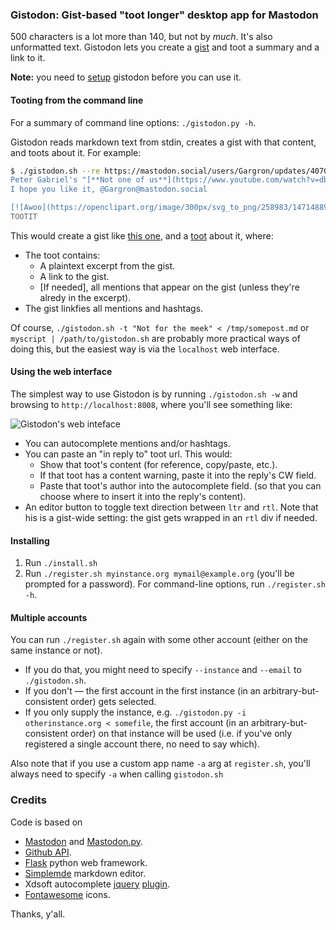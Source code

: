 ### Gistodon: Gist-based "toot longer" desktop app for Mastodon

500 characters is a lot more than 140, but not by *much*.
It's also unformatted text. Gistodon lets you create a [gist](https://gist.github.com) and toot a summary and a link to it.

**Note:** you need to [setup](#installing) gistodon before you can use it.

#### Tooting from the command line

For a summary of command line options: `./gistodon.py -h`.

Gistodon reads markdown text from stdin, creates a gist with that
content, and toots about it. For example:

```sh
$ ./gistodon.sh --re https://mastodon.social/users/Gargron/updates/4070304 << TOOTIT
Peter Gabriel's "[**Not one of us**](https://www.youtube.com/watch?v=dbwQ0Wy3ljQ)" begins with some mighty fine #awoo calls.
I hope you like it, @Gargron@mastodon.social 

[![Awoo](https://openclipart.org/image/300px/svg_to_png/258983/1471488955.png)](https://openclipart.org/detail/258983/howling-wolf-refixed)
TOOTIT
```

This would create a gist like [this one](https://gist.github.com/anonymous/6815766cb31e382f8b44370ef004b842#file-toot-md), and a [toot](https://social.weho.st/@thedod/960590) about it, where:

* The toot contains:
  * A plaintext excerpt from the gist.
  * A link to the gist.
  * [If needed], all mentions that appear on the gist
    (unless they're alredy in the excerpt).
* The gist linkfies all mentions and hashtags. 

Of course, `./gistodon.sh -t "Not for the meek" < /tmp/somepost.md` or `myscript | /path/to/gistodon.sh` are probably more practical ways of doing this, but the easiest way is via the `localhost` web interface.

#### Using the web interface

The simplest way to use Gistodon is by running `./gistodon.sh -w` and browsing to `http://localhost:8008`, where you'll see something like:

![Gistodon's web inteface](https://lut.im/3e96v9tevA/RsO2PJP5fCpC5eBQ.gif)

* You can autocomplete mentions and/or hashtags.
* You can paste an "in reply to" toot url. This would:
  * Show that toot's content (for reference, copy/paste, etc.).
  * If that toot has a content warning, paste it into the reply's CW field.
  * Paste that toot's author into the autocomplete field.
    (so that you can choose where to insert it into the reply's content).
* An editor button to toggle text direction between `ltr` and `rtl`.
  Note that his is a gist-wide setting:
  the gist gets wrapped in an `rtl` div if needed.

#### Installing

1. Run `./install.sh`
2. Run `./register.sh myinstance.org mymail@example.org` (you'll be prompted for a password). For command-line options, run `./register.sh -h`.

#### Multiple accounts

You can run `./register.sh` again with some other account (either on the same instance or not).
* If you do that, you might need to specify `--instance` and `--email` to `./gistodon.sh`.
* If you don't &mdash; the first account in the first instance (in an arbitrary-but-consistent order) gets selected.
* If you only supply the instance, e.g. `./gistodon.py -i otherinstance.org < somefile`, the first account (in an arbitrary-but-consistent order) on that instance will be used (i.e. if you've only registered a single account there, no need to say which).

Also note that if you use a custom app name `-a` arg at `register.sh`, you'll always need to specify `-a` when calling `gistodon.sh`

### Credits

Code is based on

* [Mastodon](https://github.com/tootsuite/mastodon/) and [Mastodon.py](https://github.com/halcy/Mastodon.py).
* [Github API](https://developer.github.com/v3/gists/).
* [Flask](http://flask.pocoo.org/) python web framework.
* [Simplemde](https://simplemde.com/) markdown editor.
* Xdsoft autocomplete [jquery](https://jquery.com/) [plugin](https://www.xdsoft.net/jqplugins/autocomplete/).
* [Fontawesome](http://fontawesome.io/) icons.

Thanks, y'all.
